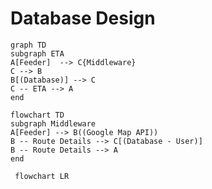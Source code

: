 # Database Design
```mermaid
graph TD
subgraph ETA
A[Feeder]  --> C{Middleware}
C --> B
B[(Database)] --> C
C -- ETA --> A
end
```

```mermaid
flowchart TD
subgraph Middleware
A[Feeder] --> B((Google Map API))
B -- Route Details --> C[(Database - User)]
B -- Route Details --> A 
end
```

```mermaid
 flowchart LR
 
```
<!--stackedit_data:
eyJoaXN0b3J5IjpbMTcyNjcwOTc2N119
-->